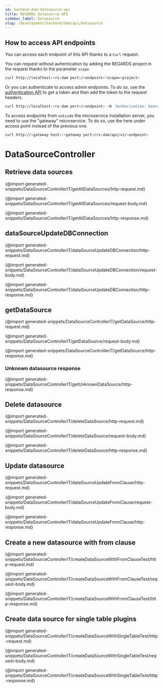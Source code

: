 ```yaml
---
id: backend-dam-datasource-api
title: REGARDS Datasource API
sidebar_label: Datasource
slug: /development/backend/dam/api/datasource
---
```



## How to access API endpoints

You can access each endpoint of this API thanks to a `Curl` request.

You can request without auhentication by adding the REGARDS project in the request thanks to the parameter `scope`
```bash
curl http://localhost:<rs-dam port>/<endpoint>?scope=<project>
```
Or you can authenticate to access admin endpoints. To do so, use the [authentication API](../../authentication/api) to get a token and then add the token to the request headers.

```bash
curl http://localhost:<rs-dam port>/<endpoint> -H 'Authorization: bearer <token>'
```

To access endpoints from `outside` the microservice installation server, you need to use the "gateway" microservice. To do so, use the here under access point instead of the previous one.

```bash
curl http://<gateway host>:<gateway port>/rs-dam/api/v1/<endpoint>
```

# DataSourceController


## Retrieve data sources

{@import generated-snippets/DataSourceControllerIT/getAllDataSources/http-request.md}

{@import generated-snippets/DataSourceControllerIT/getAllDataSources/request-body.md}

{@import generated-snippets/DataSourceControllerIT/getAllDataSources/http-response.md}

## dataSourceUpdateDBConnection

{@import generated-snippets/DataSourceControllerIT/dataSourceUpdateDBConnection/http-request.md}

{@import generated-snippets/DataSourceControllerIT/dataSourceUpdateDBConnection/request-body.md}

{@import generated-snippets/DataSourceControllerIT/dataSourceUpdateDBConnection/http-response.md}

## getDataSource

{@import generated-snippets/DataSourceControllerIT/getDataSource/http-request.md}

{@import generated-snippets/DataSourceControllerIT/getDataSource/request-body.md}

{@import generated-snippets/DataSourceControllerIT/getDataSource/http-response.md}

 ### Unknown datasource response

{@import generated-snippets/DataSourceControllerIT/getUnknownDataSource/http-response.md}

## Delete datasource

{@import generated-snippets/DataSourceControllerIT/deleteDataSource/http-request.md}

{@import generated-snippets/DataSourceControllerIT/deleteDataSource/request-body.md}

{@import generated-snippets/DataSourceControllerIT/deleteDataSource/http-response.md}

## Update datasource

{@import generated-snippets/DataSourceControllerIT/dataSourceUpdateFromClause/http-request.md}

{@import generated-snippets/DataSourceControllerIT/dataSourceUpdateFromClause/request-body.md}

{@import generated-snippets/DataSourceControllerIT/dataSourceUpdateFromClause/http-response.md}

## Create a new datasource with from clause

{@import generated-snippets/DataSourceControllerIT/createDataSourceWithFromClauseTest/http-request.md}

{@import generated-snippets/DataSourceControllerIT/createDataSourceWithFromClauseTest/request-body.md}

{@import generated-snippets/DataSourceControllerIT/createDataSourceWithFromClauseTest/http-response.md}

## Create data source for single table plugins

{@import generated-snippets/DataSourceControllerIT/createDataSourceWithSingleTableTest/http-request.md}

{@import generated-snippets/DataSourceControllerIT/createDataSourceWithSingleTableTest/request-body.md}

{@import generated-snippets/DataSourceControllerIT/createDataSourceWithSingleTableTest/http-response.md}
